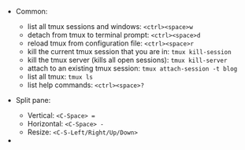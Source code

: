 - Common:
  - list all tmux sessions and windows: `<ctrl><space>w` 
  - detach from tmux to terminal prompt: `<ctrl><space>d` 
  - reload tmux from configuration file: `<ctrl><space>r`
  - kill the current tmux session that you are in: `tmux kill-session`
  - kill the tmux server (kills all open sessions): `tmux kill-server`
  - attach to an existing tmux session: `tmux attach-session -t blog`
  - list all tmux: `tmux ls`
  - list help commands: `<ctrl><space>?`

- Split pane:
  - Vertical: `<C-Space> =`
  - Horizontal: `<C-Space> -`
  - Resize: `<C-S-Left/Right/Up/Down>`
- 

